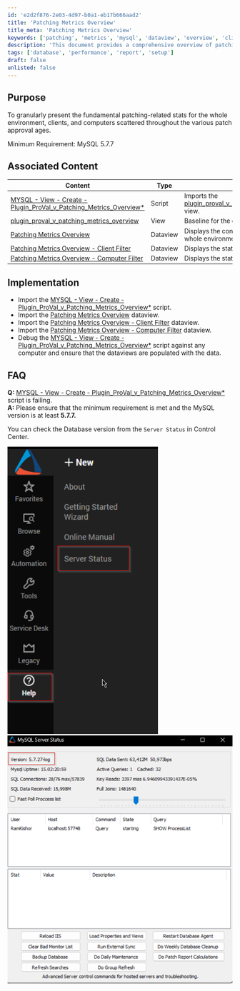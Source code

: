 ```yaml
---
id: 'e2d2f876-2e03-4d97-b0a1-eb17b666aad2'
title: 'Patching Metrics Overview'
title_meta: 'Patching Metrics Overview'
keywords: ['patching', 'metrics', 'mysql', 'dataview', 'overview', 'client', 'computer']
description: 'This document provides a comprehensive overview of patching-related statistics across the entire environment, including details for clients and computers based on various patch approval ages. It outlines the minimum requirements, associated content, implementation steps, and frequently asked questions to ensure effective patch management.'
tags: ['database', 'performance', 'report', 'setup']
draft: false
unlisted: false
---
```

## Purpose

To granularly present the fundamental patching-related stats for the whole environment, clients, and computers scattered throughout the various patch approval ages.

Minimum Requirement: MySQL 5.7.7

## Associated Content

| Content                                                                                     | Type     | Function                                                              |
|---------------------------------------------------------------------------------------------|----------|-----------------------------------------------------------------------|
| [MYSQL - View - Create - Plugin_ProVal_v_Patching_Metrics_Overview*](<../cwa/scripts/MySQL - View - Create - Plugin_ProVal_v_Patching_Metrics_Overview.md>) | Script   | Imports the [plugin_proval_v_patching_metrics_overview](<../cwa/views/plugin_proval_v_patching_metrics_overview.md>) view. |
| [plugin_proval_v_patching_metrics_overview](<../cwa/views/plugin_proval_v_patching_metrics_overview.md>) | View     | Baseline for the dataviews.                                         |
| [Patching Metrics Overview](<../cwa/dataviews/Admin - Patching Metrics Overview.md>)                | Dataview | Displays the consolidated stats for the whole environment.           |
| [Patching Metrics Overview - Client Filter](<../cwa/dataviews/Patching Metrics Overview - Client Filter.md>) | Dataview | Displays the stats for each client.                                  |
| [Patching Metrics Overview - Computer Filter](<../cwa/dataviews/Patching Metrics Overview - Computer Filter.md>) | Dataview | Displays the stats for each computer.                                |

## Implementation

- Import the [MYSQL - View - Create - Plugin_ProVal_v_Patching_Metrics_Overview*](<../cwa/scripts/MySQL - View - Create - Plugin_ProVal_v_Patching_Metrics_Overview.md>) script.
- Import the [Patching Metrics Overview](<../cwa/dataviews/Admin - Patching Metrics Overview.md>) dataview.
- Import the [Patching Metrics Overview - Client Filter](<../cwa/dataviews/Patching Metrics Overview - Client Filter.md>) dataview.
- Import the [Patching Metrics Overview - Computer Filter](<../cwa/dataviews/Patching Metrics Overview - Computer Filter.md>) dataview.
- Debug the [MYSQL - View - Create - Plugin_ProVal_v_Patching_Metrics_Overview*](<../cwa/scripts/MySQL - View - Create - Plugin_ProVal_v_Patching_Metrics_Overview.md>) script against any computer and ensure that the dataviews are populated with the data.

## FAQ

**Q:** [MYSQL - View - Create - Plugin_ProVal_v_Patching_Metrics_Overview*](<../cwa/scripts/MySQL - View - Create - Plugin_ProVal_v_Patching_Metrics_Overview.md>) script is failing.  
**A:** Please ensure that the minimum requirement is met and the MySQL version is at least **5.7.7.**  

You can check the Database version from the `Server Status` in Control Center.  

![Image1](../../static/img/Patching-Metrics/image_1.png)  
![Image2](../../static/img/Patching-Metrics/image_2.png)












